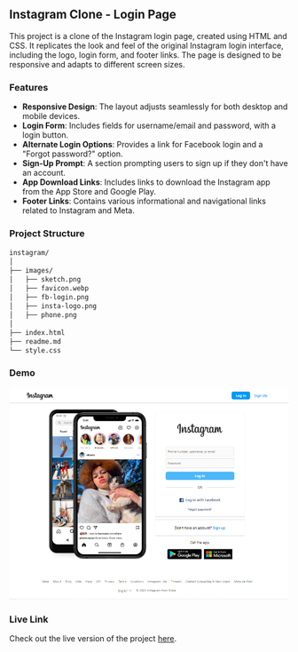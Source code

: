 ## Instagram Clone - Login Page

This project is a clone of the Instagram login page, created using HTML and CSS. It replicates the look and feel of the original Instagram login interface, including the logo, login form, and footer links. The page is designed to be responsive and adapts to different screen sizes.

### Features
- **Responsive Design**: The layout adjusts seamlessly for both desktop and mobile devices.
- **Login Form**: Includes fields for username/email and password, with a login button.
- **Alternate Login Options**: Provides a link for Facebook login and a "Forgot password?" option.
- **Sign-Up Prompt**: A section prompting users to sign up if they don't have an account.
- **App Download Links**: Includes links to download the Instagram app from the App Store and Google Play.
- **Footer Links**: Contains various informational and navigational links related to Instagram and Meta.

### Project Structure

```
instagram/
│
├── images/
│   ├── sketch.png
│   ├── favicon.webp
│   ├── fb-login.png
│   ├── insta-logo.png
│   ├── phone.png
│
├── index.html
├── readme.md
└── style.css
```

### Demo
![Instagram Clone Login Page](./images/demo.png)

### Live Link
Check out the live version of the project [here](https://instagram-five-phi.vercel.app).

